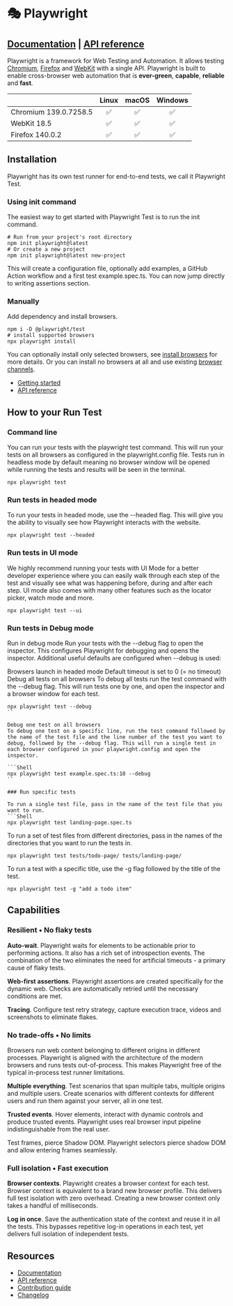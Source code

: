 # 🎭 Playwright



## [Documentation](https://playwright.dev) | [API reference](https://playwright.dev/docs/api/class-playwright)

Playwright is a framework for Web Testing and Automation. It allows testing [Chromium](https://www.chromium.org/Home), [Firefox](https://www.mozilla.org/en-US/firefox/new/) and [WebKit](https://webkit.org/) with a single API. Playwright is built to enable cross-browser web automation that is **ever-green**, **capable**, **reliable** and **fast**.

|          | Linux | macOS | Windows |
|   :---   | :---: | :---: | :---:   |
| Chromium <!-- GEN:chromium-version -->139.0.7258.5<!-- GEN:stop --> | :white_check_mark: | :white_check_mark: | :white_check_mark: |
| WebKit <!-- GEN:webkit-version -->18.5<!-- GEN:stop --> | :white_check_mark: | :white_check_mark: | :white_check_mark: |
| Firefox <!-- GEN:firefox-version -->140.0.2<!-- GEN:stop --> | :white_check_mark: | :white_check_mark: | :white_check_mark: |


## Installation

Playwright has its own test runner for end-to-end tests, we call it Playwright Test.

### Using init command

The easiest way to get started with Playwright Test is to run the init command.

```Shell
# Run from your project's root directory
npm init playwright@latest
# Or create a new project
npm init playwright@latest new-project
```

This will create a configuration file, optionally add examples, a GitHub Action workflow and a first test example.spec.ts. You can now jump directly to writing assertions section.

### Manually

Add dependency and install browsers.

```Shell
npm i -D @playwright/test
# install supported browsers
npx playwright install
```

You can optionally install only selected browsers, see [install browsers](https://playwright.dev/docs/cli#install-browsers) for more details. Or you can install no browsers at all and use existing [browser channels](https://playwright.dev/docs/browsers).

* [Getting started](https://playwright.dev/docs/intro)
* [API reference](https://playwright.dev/docs/api/class-playwright)


## How to your Run Test

### Command line
You can run your tests with the playwright test command. This will run your tests on all browsers as configured in the playwright.config file. Tests run in headless mode by default meaning no browser window will be opened while running the tests and results will be seen in the terminal.
```Shell
npx playwright test
```

### Run tests in headed mode
To run your tests in headed mode, use the --headed flag. This will give you the ability to visually see how Playwright interacts with the website.
```Shell
npx playwright test --headed
```

### Run tests in UI mode
We highly recommend running your tests with UI Mode for a better developer experience where you can easily walk through each step of the test and visually see what was happening before, during and after each step. UI mode also comes with many other features such as the locator picker, watch mode and more.

```Shell
npx playwright test --ui
```


### Run tests in Debug mode
Run in debug mode
Run your tests with the --debug flag to open the inspector. This configures Playwright for debugging and opens the inspector. Additional useful defaults are configured when --debug is used:

Browsers launch in headed mode
Default timeout is set to 0 (= no timeout)
Debug all tests on all browsers
To debug all tests run the test command with the --debug flag. This will run tests one by one, and open the inspector and a browser window for each test.

```Shell
npx playwright test --debug
``

Debug one test on all browsers
To debug one test on a specific line, run the test command followed by the name of the test file and the line number of the test you want to debug, followed by the --debug flag. This will run a single test in each browser configured in your playwright.config and open the inspector.

```Shell
npx playwright test example.spec.ts:10 --debug
``

### Run specific tests

To run a single test file, pass in the name of the test file that you want to run.
```Shell
npx playwright test landing-page.spec.ts
```
To run a set of test files from different directories, pass in the names of the directories that you want to run the tests in.
```Shell
npx playwright test tests/todo-page/ tests/landing-page/
```
To run a test with a specific title, use the -g flag followed by the title of the test.
```Shell
npx playwright test -g "add a todo item"
```

## Capabilities

### Resilient • No flaky tests

**Auto-wait**. Playwright waits for elements to be actionable prior to performing actions. It also has a rich set of introspection events. The combination of the two eliminates the need for artificial timeouts - a primary cause of flaky tests.

**Web-first assertions**. Playwright assertions are created specifically for the dynamic web. Checks are automatically retried until the necessary conditions are met.

**Tracing**. Configure test retry strategy, capture execution trace, videos and screenshots to eliminate flakes.

### No trade-offs • No limits

Browsers run web content belonging to different origins in different processes. Playwright is aligned with the architecture of the modern browsers and runs tests out-of-process. This makes Playwright free of the typical in-process test runner limitations.

**Multiple everything**. Test scenarios that span multiple tabs, multiple origins and multiple users. Create scenarios with different contexts for different users and run them against your server, all in one test.

**Trusted events**. Hover elements, interact with dynamic controls and produce trusted events. Playwright uses real browser input pipeline indistinguishable from the real user.

Test frames, pierce Shadow DOM. Playwright selectors pierce shadow DOM and allow entering frames seamlessly.

### Full isolation • Fast execution

**Browser contexts**. Playwright creates a browser context for each test. Browser context is equivalent to a brand new browser profile. This delivers full test isolation with zero overhead. Creating a new browser context only takes a handful of milliseconds.

**Log in once**. Save the authentication state of the context and reuse it in all the tests. This bypasses repetitive log-in operations in each test, yet delivers full isolation of independent tests.


## Resources

* [Documentation](https://playwright.dev)
* [API reference](https://playwright.dev/docs/api/class-playwright/)
* [Contribution guide](CONTRIBUTING.md)
* [Changelog](https://github.com/microsoft/playwright/releases)
